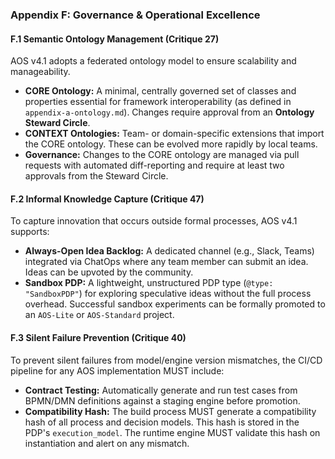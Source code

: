 ### Appendix F: Governance & Operational Excellence

#### F.1 Semantic Ontology Management (Critique 27)
AOS v4.1 adopts a federated ontology model to ensure scalability and manageability.
- **CORE Ontology:** A minimal, centrally governed set of classes and properties essential for framework interoperability (as defined in `appendix-a-ontology.md`). Changes require approval from an **Ontology Steward Circle**.
- **CONTEXT Ontologies:** Team- or domain-specific extensions that import the CORE ontology. These can be evolved more rapidly by local teams.
- **Governance:** Changes to the CORE ontology are managed via pull requests with automated diff-reporting and require at least two approvals from the Steward Circle.

#### F.2 Informal Knowledge Capture (Critique 47)
To capture innovation that occurs outside formal processes, AOS v4.1 supports:
- **Always-Open Idea Backlog:** A dedicated channel (e.g., Slack, Teams) integrated via ChatOps where any team member can submit an idea. Ideas can be upvoted by the community.
- **Sandbox PDP:** A lightweight, unstructured PDP type (`@type: "SandboxPDP"`) for exploring speculative ideas without the full process overhead. Successful sandbox experiments can be formally promoted to an `AOS-Lite` or `AOS-Standard` project.

#### F.3 Silent Failure Prevention (Critique 40)
To prevent silent failures from model/engine version mismatches, the CI/CD pipeline for any AOS implementation MUST include:
- **Contract Testing:** Automatically generate and run test cases from BPMN/DMN definitions against a staging engine before promotion.
- **Compatibility Hash:** The build process MUST generate a compatibility hash of all process and decision models. This hash is stored in the PDP's `execution_model`. The runtime engine MUST validate this hash on instantiation and alert on any mismatch. 

